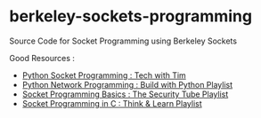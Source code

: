 # berkeley-sockets-programming
Source Code for Socket Programming using Berkeley Sockets


Good Resources :
* [Python Socket Programming : Tech with Tim](https://www.youtube.com/watch?v=3QiPPX-KeSc&feature=youtu.be)
* [Python Network Programming : Build with Python Playlist](https://www.youtube.com/playlist?list=PLhTjy8cBISErYuLZUvVOYsR1giva2payF)
* [Socket Programming Basics : The Security Tube Playlist](https://www.youtube.com/playlist?list=PLGvfHSgImk4bJ7TfqJjrYHy8m3YKbGj5D)
* [Socket Programming in C : Think & Learn Playlist](https://www.youtube.com/playlist?list=PLPyaR5G9aNDvs6TtdpLcVO43_jvxp4emI)
